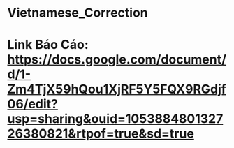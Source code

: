 # Vietnamese_Correction

# Link Báo Cáo: https://docs.google.com/document/d/1-Zm4TjX59hQou1XjRF5Y5FQX9RGdjf06/edit?usp=sharing&ouid=105388480132726380821&rtpof=true&sd=true
